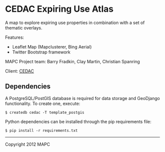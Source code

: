 # CEDAC Expiring Use Atlas

A map to explore expiring use properties in combination with a set of thematic overlays.

Features:

* Leaflet Map (Mapclusterer, Bing Aerial)
* Twitter Bootstrap framework

MAPC Project team: Barry Fradkin, Clay Martin, Christian Spanring 

Client: [CEDAC](http://cedac.org)

## Dependencies

A PostgreSQL/PostGIS database is required for data storage and GeoDjango functionality. To create one, execute:

    $ createdb cedac -T template_postgis

Python dependencies can be installed through the pip requirements file:

    $ pip install -r requirements.txt

---

Copyright 2012 MAPC